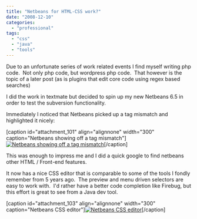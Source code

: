 ```yaml
---
title: "Netbeans for HTML-CSS work?"
date: "2008-12-10"
categories: 
  - "professional"
tags: 
  - "css"
  - "java"
  - "tools"
---
```


Due to an unfortunate series of work related events I find myself writing php code.  Not only php code, but wordpress php code.  That however is the topic of a later post (as is plugins that edit core code using regex based searches)

I did the work in textmate but decided to spin up my new Netbeans 6.5 in order to test the subversion functionality.

Immediately I noticed that Netbeans picked up a tag mismatch and highlighted it nicely:

\[caption id="attachment\_101" align="alignnone" width="300" caption="Netbeans showing off a tag mismatch"\][![Netbeans showing off a tag mismatch](/assets/posts/images/picture-3-300x273.png "Netbeans HTML error")](http://www.aaronheld.com/wp-content/uploads/2008/12/picture-3.png)\[/caption\]

This was enough to impress me and I did a quick google to find netbeans other HTML / Front-end features.

It now has a nice CSS editor that is comparable to some of the tools I fondly remember from 5 years ago.  The preview and menu driven selectors are easy to work with.  I'd rather have a better code completion like Firebug, but this effort is great to see from a Java dev tool.

\[caption id="attachment\_103" align="alignnone" width="300" caption="Netbeans CSS editor"\][![Netbeans CSS editor](/assets/posts/images/picture-5-300x162.png "netbeans css editor")](http://www.aaronheld.com/wp-content/uploads/2008/12/netbeans-css-editor.png)\[/caption\]
